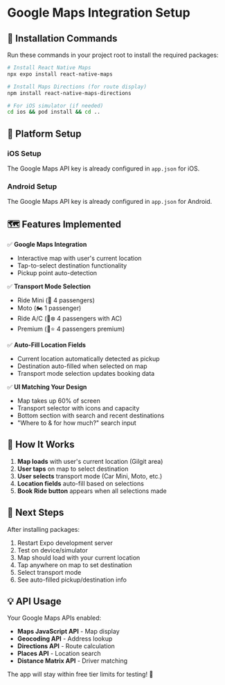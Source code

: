 # Google Maps Integration Setup

## 🚀 Installation Commands

Run these commands in your project root to install the required packages:

```bash
# Install React Native Maps
npx expo install react-native-maps

# Install Maps Directions (for route display)
npm install react-native-maps-directions

# For iOS simulator (if needed)
cd ios && pod install && cd ..
```

## 📱 Platform Setup

### iOS Setup
The Google Maps API key is already configured in `app.json` for iOS.

### Android Setup
The Google Maps API key is already configured in `app.json` for Android.

## 🗺️ Features Implemented

✅ **Google Maps Integration**
- Interactive map with user's current location
- Tap-to-select destination functionality
- Pickup point auto-detection

✅ **Transport Mode Selection**
- Ride Mini (🚗 4 passengers)
- Moto (🏍️ 1 passenger)  
- Ride A/C (🚗❄️ 4 passengers with AC)
- Premium (🚗⭐ 4 passengers premium)

✅ **Auto-Fill Location Fields**
- Current location automatically detected as pickup
- Destination auto-filled when selected on map
- Transport mode selection updates booking data

✅ **UI Matching Your Design**
- Map takes up 60% of screen
- Transport selector with icons and capacity
- Bottom section with search and recent destinations
- "Where to & for how much?" search input

## 🎯 How It Works

1. **Map loads** with user's current location (Gilgit area)
2. **User taps** on map to select destination
3. **User selects** transport mode (Car Mini, Moto, etc.)
4. **Location fields** auto-fill based on selections
5. **Book Ride button** appears when all selections made

## 🔧 Next Steps

After installing packages:
1. Restart Expo development server
2. Test on device/simulator
3. Map should load with your current location
4. Tap anywhere on map to set destination
5. Select transport mode
6. See auto-filled pickup/destination info

## 💡 API Usage

Your Google Maps APIs enabled:
- **Maps JavaScript API** - Map display
- **Geocoding API** - Address lookup
- **Directions API** - Route calculation
- **Places API** - Location search
- **Distance Matrix API** - Driver matching

The app will stay within free tier limits for testing! 🎉
